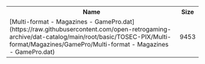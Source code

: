 <table>
<tr><th>Name</th><th>Size</th></tr>
<tr><td>[Multi-format - Magazines - GamePro.dat](https://raw.githubusercontent.com/open-retrogaming-archive/dat-catalog/main/root/basic/TOSEC-PIX/Multi-format/Magazines/GamePro/Multi-format - Magazines - GamePro.dat)</td><td>9453</td></tr>
</table>
